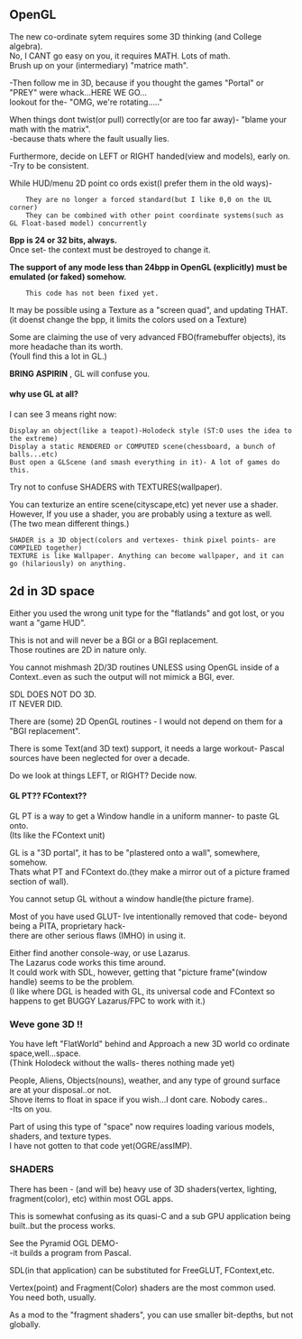 ## OpenGL

The new co-ordinate sytem requires some 3D thinking (and College algebra).<br>
No, I CANT go easy on you, it requires MATH. Lots of math.<br>
Brush up on your (intermediary) "matrice math".

-Then follow me in 3D, because if you thought the games "Portal" or "PREY" were whack...HERE WE GO...<br>
lookout for the- "OMG, we're rotating....."

When things dont twist(or pull) correctly(or are too far away)- "blame your math with the matrix".<br>
-because thats where the fault usually lies.

Furthermore, decide on LEFT or RIGHT handed(view and models), early on.<br>
-Try to be consistent.

While HUD/menu 2D point co ords exist(I prefer them in the old ways)-

        They are no longer a forced standard(but I like 0,0 on the UL corner)
        They can be combined with other point coordinate systems(such as GL Float-based model) concurrently


**Bpp is 24 or 32 bits, always.** <br>
Once set- the context must be destroyed to change it.<br>

**The support of any mode less than 24bpp in OpenGL (explicitly) must be emulated (or faked) somehow.**

        This code has not been fixed yet. 

It may be possible using a Texture as a "screen quad", and updating THAT.<br>
(it doenst change the bpp, it limits the colors used on a Texture)

Some are claiming the use of very advanced FBO(framebuffer objects), its more headache than its worth.<br>
(Youll find this a lot in GL.)

**BRING ASPIRIN** , GL will confuse you.

####  why use GL at all?

I can see 3 means right now:

	Display an object(like a teapot)-Holodeck style (ST:O uses the idea to the extreme)
	Display a static RENDERED or COMPUTED scene(chessboard, a bunch of balls...etc)
	Bust open a GLScene (and smash everything in it)- A lot of games do this.	

Try not to confuse SHADERS with TEXTURES(wallpaper).<br>

You can texturize an entire scene(cityscape,etc) yet never use a shader.<br>
However, If you use a shader, you are probably using a texture as well.<br>
(The two mean different things.)

	SHADER is a 3D object(colors and vertexes- think pixel points- are COMPILED together)
	TEXTURE is like Wallpaper. Anything can become wallpaper, and it can go (hilariously) on anything.


## 2d in 3D space

Either you used the wrong unit type for the "flatlands" and got lost, or you want a "game HUD".


This is not and will never be a BGI or a BGI replacement. <br>
Those routines are 2D in nature only.<br>

You cannot mishmash 2D/3D routines UNLESS using OpenGL inside of a Context..even as such the output
will not mimick a BGI, ever. 

SDL DOES NOT DO 3D.<br> 
IT NEVER DID.<br>

There are (some) 2D OpenGL routines - I would not depend on them for a "BGI replacement".


There is some Text(and 3D text) support, it needs a large workout- Pascal sources have been neglected for over a decade.


Do we look at things LEFT, or RIGHT? Decide now.


#### GL PT?? FContext??

GL PT is a way to get a Window handle in a uniform manner- to paste GL onto.<br>
(Its like the FContext unit)<br>

GL is a "3D portal", it has to be "plastered onto a wall", somewhere, somehow.<br>
Thats what PT and FContext do.(they make a mirror out of a picture framed section of wall).

You cannot setup GL without a window handle(the picture frame).<br>

Most of you have used GLUT- Ive intentionally removed that code- beyond being a PITA, proprietary hack-<br>
there are other serious flaws (IMHO) in using it.

Either find another console-way, or use Lazarus.<br>
The Lazarus code works this time around.<br>
It could work with SDL, however, getting that "picture frame"(window handle) seems to be the problem.<br>
(I like where DGL is headed with GL, its universal code and FContext so happens to get BUGGY Lazarus/FPC to work with it.)


### Weve gone 3D !!

You have left "FlatWorld" behind and Approach a new 3D world co ordinate space,well...space.<br>
(Think Holodeck without the walls- theres nothing made yet)

People, Aliens, Objects(nouns), weather, and any type of ground surface are at your disposal..or not.<br>
Shove items to float in space if you wish...I dont care. Nobody cares..<br>
-Its on you.

Part of using this type of "space" now requires loading various models, shaders, and texture types.<br>
I have not gotten to that code yet(OGRE/assIMP).


### SHADERS

There has been - (and will be) heavy use of 3D shaders(vertex, lighting, fragment(color), etc) within most OGL apps.

This is somewhat confusing as its quasi-C and a sub GPU application being built..but the process works.<br>

See the Pyramid OGL DEMO- 	
	-it builds a program from Pascal. 

SDL(in that application) can be substituted for FreeGLUT, FContext,etc.


Vertex(point) and Fragment(Color) shaders are the most common used. <br>
You need both, usually.

As a mod to the "fragment shaders", you can use smaller bit-depths, but not globally.

